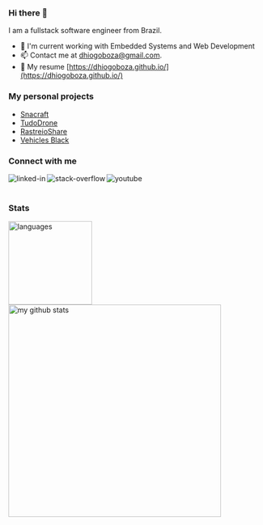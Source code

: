 ### Hi there 👋

I am a fullstack software engineer from Brazil.

- :telescope: I'm current working with Embedded Systems and Web Development
- 📫 Contact me at dhiogoboza@gmail.com.
- :page_facing_up: My resume [https://dhiogoboza.github.io/](https://dhiogoboza.github.io/)

### My personal projects
- [Snacraft](http://snacraft.appspot.com/)
- [TudoDrone](https://tudodrone.com)
- [RastreioShare](https://rastreioshare.com)
- [Vehicles Black](https://play.google.com/store/apps/details?id=com.db.vehiclesblack)

### Connect with me

[<img align="left" alt="linked-in" src="https://img.shields.io/badge/linkedin-%230077B5.svg?&style=for-the-badge&logo=linkedin&logoColor=white" />](https://www.linkedin.com/in/dhiogoboza)

[<img align="left" alt="stack-overflow" src="https://img.shields.io/badge/stack%20overflow-FE7A16?logo=stack-overflow&logoColor=white&style=for-the-badge" />](https://stackoverflow.com/users/5302003/dhiogo-boza)

[<img align="left" alt="youtube" src="https://img.shields.io/youtube/channel/subscribers/UCUo0PygKrFJSoNX_d_yzRlw?style=for-the-badge" />](https://www.youtube.com/dhiogoboza)

<br>
<br>

### Stats
<!-- status codes -->
<p>
    <img src="https://github-readme-stats.vercel.app/api/top-langs/?username=dhiogoboza&layout=compact&theme=react" alt="languages" height="165">
    <img src="https://github-readme-stats.vercel.app/api?username=dhiogoboza&show_icons=true&layout=compact&theme=react" alt="my github stats" width="420"/>&nbsp;
</p>
